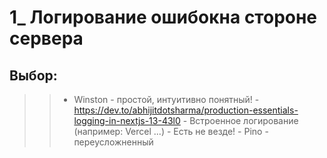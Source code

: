 # 1_ Логирование ошибокна стороне сервера 
## Выбор:
>>  - Winston
        - простой, интуитивно понятный!
        - https://dev.to/abhijitdotsharma/production-essentials-logging-in-nextjs-13-43l0
    - Встроенное логирование (например: Vercel ...)
        - Есть не везде!
    - Pino
        - переусложненный
